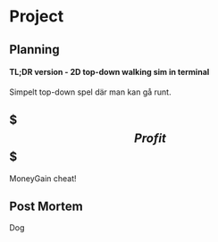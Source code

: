 # Project

## Planning
#### TL;DR version - 2D top-down walking sim in terminal

Simpelt top-down spel där man kan gå runt.

## $$$ Profit $$$
MoneyGain cheat!

## Post Mortem

Dog
